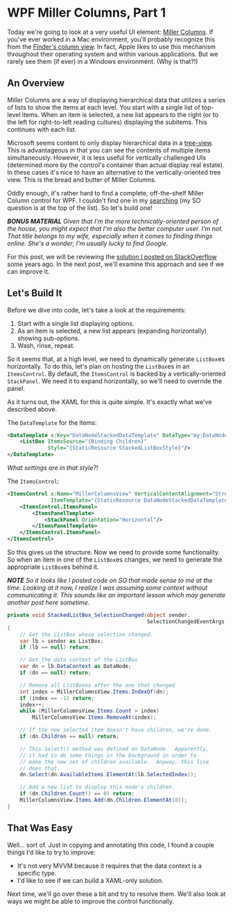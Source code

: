 # WPF Miller Columns, Part 1

Today we're going to look at a very useful UI element: [Miller Columns](https://en.wikipedia.org/wiki/Miller_columns). If you've ever worked in a Mac environment, you'll probably recognize this from the [Finder's column view](https://www.google.com/search?q=finder+column+view&safe=active&espv=2&biw=1920&bih=955&source=lnms&tbm=isch&sa=X&ved=0CAYQ_AUoAWoVChMIutnoqPeQyQIVjCsmCh2Wgwzr). In fact, Apple likes to use this mechanism throughout their operating system and within various applications. But we rarely see them (if ever) in a Windows environment. (Why is that?!)

## An Overview

Miller Columns are a way of displaying hierarchical data that utilizes a series of lists to show the items at each level. You start with a single list of top-level items. When an item is selected, a new list appears to the right (or to the left for right-to-left reading cultures) displaying the subitems. This continues with each list.

Microsoft seems content to only display hierarchical data in a [tree-view](https://www.google.com/search?q=finder+column+view&safe=active&espv=2&biw=1920&bih=955&source=lnms&tbm=isch&sa=X&ved=0CAYQ_AUoAWoVChMIutnoqPeQyQIVjCsmCh2Wgwzr#safe=active&tbm=isch&q=tree+view). This is advantageous in that you can see the contents of multiple items simultaneously. However, it is less useful for vertically challenged UIs (determined more by the control's container than actual display real estate). In these cases it's nice to have an alternative to the vertically-oriented tree view. This is the bread and butter of Miller Columns.

Oddly enough, it's rather hard to find a complete, off-the-shelf Miller Column control for WPF. I couldn't find one in my [searching](https://www.google.com/webhp?sourceid=chrome-instant&ion=1&espv=2&ie=UTF-8#q=wpf%20miller%20columns) (my SO question is at the top of the list). So let's build one!

***BONUS MATERIAL** Given that I'm the more technically-oriented person of the house, you might expect that I'm also the better computer user. I'm not. That title belongs to my wife, especially when it comes to finding things online. She's a wonder; I'm usually lucky to find Google.*

For this post, we will be reviewing the [solution I posted on StackOverflow](http://stackoverflow.com/a/10720725/878701) some years ago. In the next post, we'll examine this approach and see if we can improve it.

## Let's Build It

Before we dive into code, let's take a look at the requirements:

1. Start with a single list displaying options.
1. As an item is selected, a new list appears (expanding horizontally) showing sub-options.
1. Wash, rinse, repeat.

So it seems that, at a high level, we need to dynamically generate `ListBox`es horizontally. To do this, let's plan on hosting the `ListBox`es in an `ItemsControl`. By default, the `ItemsControl` is backed by a vertically-oriented `StackPanel`. We need it to expand horizontally, so we'll need to override the panel.

As it turns out, the XAML for this is quite simple. It's exactly what we've described above.

The `DataTemplate` for the items:

```xml
<DataTemplate x:Key="DataNodeStackedDataTemplate" DataType="my:DataNode">
    <ListBox ItemsSource="{Binding Children}"
             Style="{StaticResource StackedListBoxStyle}"/>
</DataTemplate>
```

*What settings are in that style?!*

The `ItemsControl`:

```xml
<ItemsControl x:Name="MillerColumnsView" VerticalContentAlignment="Stretch"
              ItemTemplate="{StaticResource DataNodeStackedDataTemplate}">
    <ItemsControl.ItemsPanel>
        <ItemsPanelTemplate>
            <StackPanel Orientation="Horizontal"/>
        </ItemsPanelTemplate>
    </ItemsControl.ItemsPanel>
</ItemsControl>
```

So this gives us the structure. Now we need to provide some functionality. So when an item in one of the `ListBox`es changes, we need to generate the appropriate `ListBox`es behind it.

***NOTE** So it looks like I posted code on SO that made sense to me at the time. Looking at it now, I realize I was assuming some context without communicating it. This sounds like an important lesson which may generate another post here sometime.*

```c#
private void StackedListBox_SelectionChanged(object sender,
                                             SelectionChangedEventArgs e)
{
    // Get the ListBox whose selection changed.
    var lb = sender as ListBox;
    if (lb == null) return;

    // Get the data context of the ListBox
    var dn = lb.DataContext as DataNode;
    if (dn == null) return;

    // Remove all ListBoxes after the one that changed
    int index = MillerColumnsView.Items.IndexOf(dn);
    if (index == -1) return;
    index++;
    while (MillerColumnsView.Items.Count > index)
        MillerColumnsView.Items.RemoveAt(index);

    // If the new selected item doesn't have children, we're done.
    if (dn.Children == null) return;

    // This Select() method was defined on DataNode.  Apparently,
    // it had to do some things in the background in order to
    // make the new set of children available.  Anyway, this line
    // does that.
    dn.Select(dn.AvailableItems.ElementAt(lb.SelectedIndex));

    // Add a new list to display this node's children.
    if (dn.Children.Count() == 0) return;
    MillerColumnsView.Items.Add(dn.Children.ElementAt(0));
}
```

## That Was Easy

Well... sort of. Just in copying and annotating this code, I found a couple things I'd like to try to improve:

- It's not very MVVM because it requires that the data context is a specific type.
- I'd like to see if we can build a XAML-only solution.

Next time, we'll go over these a bit and try to resolve them. We'll also look at ways we might be able to improve the control functionally.